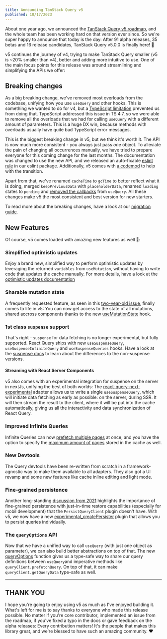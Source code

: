 ```yaml
---
title: Announcing TanStack Query v5
published: 10/17/2023
---
```


About one year ago, we announced the [TanStack Query v5 roadmap](https://github.com/TanStack/query/discussions/4252), and the whole team has been working hard on that version ever since. So we're super happy to announce that today is the day: After 91 alpha releases, 35 betas and 16 release candidates, TanStack Query v5.0.0 is finally here! 🎉

v5 continues the journey of v4, trying to make TanStack Query smaller (v5 is ~20% smaller than v4), better and adding more intuitive to use. One of the main focus points for this release was around streamlining and simplifying the APIs we offer:

## Breaking changes

As a big breaking change, we've removed most overloads from the codebase, unifying how you use `useQuery` and other hooks. This is something we wanted to do for v4, but a [TypeScript limitation](https://github.com/microsoft/TypeScript/issues/43371) prevented us from doing that. TypeScript addressed this issue in TS 4.7, so we were able to remove all the overloads that we had for calling `useQuery` with a different amount of parameters. This is a huge DX win, because methods with overloads usually have quite bad TypeScript error messages.

This is the biggest breaking change in v5, but we think it's worth it. The API is now much more consistent - you always just pass _one_ object. To alleviate the pain of changing all occurrences manually, we have tried to prepare everyone for this coming change for the last months. The documentation was changed to use the new API, and we released an auto-fixable [eslint rule](/query/v4/docs/react/eslint/prefer-query-object-syntax) in our eslint package. Additionally, v5 comes with [a codemod](/query/v5/docs/react/guides/migrating-to-v5#codemod) to help with the transition.

Apart from that, we've renamed `cacheTime` to `gcTime` to better reflect what it is doing, merged `keepPreviousData` with `placeholderData`, renamed `loading` states to `pending` and [removed the callbacks](https://github.com/TanStack/query/discussions/5279) from `useQuery`. All these changes make v5 the most consistent and best version for new starters.

To read more about the breaking changes, have a look at our [migration guide](/query/v5/docs/react/guides/migrating-to-v5).

## New Features

Of course, v5 comes loaded with amazing new features as well 🚀:

### Simplified optimistic updates

Enjoy a brand new, simplified way to perform optimistic updates by leveraging the returned `variables` from `useMutation`, without having to write code that updates the cache manually. For more details, have a look at the [optimistic updates documentation](/query/v5/docs/react/guides/optimistic-updates)

### Sharable mutation state

A frequently requested feature, as seen in this [two-year-old issue](https://github.com/TanStack/query/issues/2304), finally comes to life in v5: You can now get access to the state of all mutations, shared accross components thanks to the new [useMutationState](/query/v5/docs/react/reference/useMutationState) hook.

### 1st class `suspense` support

That's right - `suspense` for data fetching is no longer experimental, but fully supported. React Query ships with new `useSuspenseQuery`, `useSuspenseInfiniteQuery` and `useSuspenseQueries` hooks. Have a look at the [suspense docs](query/v5/docs/react/guides/suspense) to learn about the differences to the non-suspense versions.

#### Streaming with React Server Components

v5 also comes with an experimental integration for suspense on the server in nextJs, unifying the best of both worlds: The [react-query-next-experimental](/query/v5/docs/react/guides/advanced-ssr#experimental-streaming-without-prefetching-in-nextjs) adapter allows us to write a single `useSuspenseQuery`, which will initiate data fetching as early as possible: on the server, during SSR. It will then stream the result to the client, where it will be put into the cache automatically, giving us all the interactivity and data synchronization of React Query.

### Improved Infinite Queries

Infinite Queries can now [prefetch multiple pages](/query/v5/docs/react/guides/prefetching) at once, and you have the option to specify the [maximum amount of pages](/query/v5/docs/react/guides/infinite-queries#what-if-i-want-to-limit-the-number-of-pages) stored in the cache as well.

### New Devtools

The Query devtools have been re-written from scratch in a framework-agnostic way to make them available to all adapters. They also got a UI revamp and some new features like cache inline editing and light mode.

### Fine-grained persistence

Another long-standing [discussion from 2021](https://github.com/TanStack/query/discussions/2649) highlights the importance of fine-grained persistence with just-in-time restore capabilities (especially for mobil development) that the `PersistQueryClient` plugin doesn't have. With v5, we now have a new [experimental_createPersister](/query/v5/docs/react/plugins/createPersister) plugin that allows you to persist queries individually.

### The `queryOptions` API

Now that we have a unified way to call `useQuery` (with just one object as parameter), we can also build better abstractions on top of that. The new [queryOptions](https://tanstack.com/query/v5/docs/react/typescript#typing-query-options) function gives us a type-safe way to share our query definitions between `useQuery`and imperative methods like `queryClient.prefetchQuery`. On top of that, it can make `queryClient.getQueryData` type-safe as well.

---

## THANK YOU

I hope you're going to enjoy using v5 as much as I've enjoyed building it. What's left for me is to say thanks to everyone who made this release possible. No matter if you're core contributor, implemented an issue from the roadmap, if you've fixed a typo in the docs or gave feedback on the alpha releases: Every contribution matters! It's the people that makes this library great, and we're blessed to have such an amazing community. ❤️